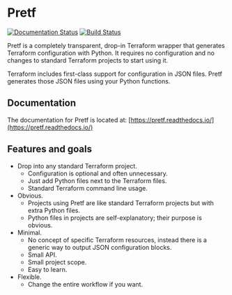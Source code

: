 # Pretf

[![Documentation Status](https://readthedocs.org/projects/pretf/badge/?version=latest)](http://pretf.readthedocs.io/) [![Build Status](https://dev.azure.com/raymondbutcher/Pretf/_apis/build/status/raymondbutcher.pretf?branchName=master)](https://dev.azure.com/raymondbutcher/Pretf/_build/latest?definitionId=1&branchName=master)

Pretf is a completely transparent, drop-in Terraform wrapper that generates Terraform configuration with Python. It requires no configuration and no changes to standard Terraform projects to start using it.

Terraform includes first-class support for configuration in JSON files. Pretf generates those JSON files using your Python functions.

## Documentation

The documentation for Pretf is located at: [https://pretf.readthedocs.io/](https://pretf.readthedocs.io/)

## Features and goals

* Drop into any standard Terraform project.
    * Configuration is optional and often unnecessary.
    * Just add Python files next to the Terraform files.
    * Standard Terraform command line usage.
* Obvious.
    * Projects using Pretf are like standard Terraform projects but with extra Python files.
    * Python files in projects are self-explanatory; their purpose is obvious.
* Minimal.
    * No concept of specific Terraform resources, instead there is a generic way to output JSON configuration blocks.
    * Small API.
    * Small project scope.
    * Easy to learn.
* Flexible.
    * Change the entire workflow if you want.
